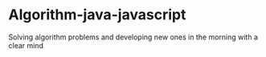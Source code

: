 # Algorithm-java-javascript
Solving algorithm problems and developing new ones in the morning with a clear mind
